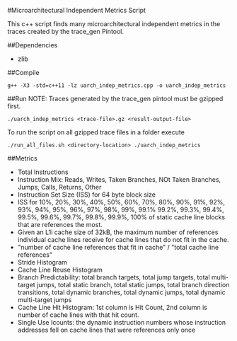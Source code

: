 #Microarchitectural Independent Metrics Script

This c++ script finds many microarchitectural independent metrics in the traces created by the trace_gen Pintool.

##Dependencies
- zlib

##Compile
```
g++ -X3 -std=c++11 -lz uarch_indep_metrics.cpp -o uarch_indep_metrics
```

##Run
NOTE: Traces generated by the trace_gen pintool must be gzipped first.
```
./uarch_indep_metrics <trace-file>.gz <result-output-file>
```

To run the script on all gzipped trace files in a folder execute
```
./run_all_files.sh <directory-location> ./uarch_indep_metrics
```

##Metrics
- Total Instructions
- Instruction Mix: Reads, Writes, Taken Branches, NOt Taken Branches, Jumps, Calls, Returns, Other
- Instruction Set Size (ISS) for 64 byte block size
- ISS for 10%, 20%, 30%, 40%, 50%, 60%, 70%, 80%, 90%, 91%, 92%, 93%, 94%, 95%, 96%, 97%, 98%, 99%, 99.1% 99.2%, 99.3%, 99.4%, 99.5%, 99.6%, 99.7%, 99.8%, 99.9%, 100% of static cache line blocks that are references the most.
- Given an L1i cache size of 32kB, the maximum number of references individual cache lines receive for cache lines that do not fit in the cache.
- "number of cache line references that fit in cache" / "total cache line references"
- Stride Histogram
- Cache Line Reuse Histogram
- Branch Predictability: total branch targets, total jump targets, total multi-target jumps, total static branch, total static jumps, total branch direction transitions, total dynamic branches, total dynamic jumps, total dynamic multi-target jumps
- Cache Line Hit Histogram: 1st column is Hit Count, 2nd column is number of cache lines with that hit count.
- Single Use Icounts: the dynamic instruction numbers whose instruction addresses fell on cache lines that were references only once